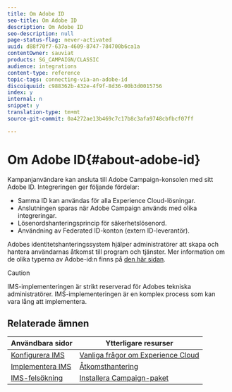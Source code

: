 ```yaml
---
title: Om Adobe ID
seo-title: Om Adobe ID
description: Om Adobe ID
seo-description: null
page-status-flag: never-activated
uuid: d88f70f7-637a-4609-8747-784700b6ca1a
contentOwner: sauviat
products: SG_CAMPAIGN/CLASSIC
audience: integrations
content-type: reference
topic-tags: connecting-via-an-adobe-id
discoiquuid: c988362b-432e-4f9f-8d36-00b3d0015756
index: y
internal: n
snippet: y
translation-type: tm+mt
source-git-commit: 0a4272ae13b469c7c17b8c3afa9748cbfbcf07ff

---
```



# Om Adobe ID{#about-adobe-id}

Kampanjanvändare kan ansluta till Adobe Campaign-konsolen med sitt Adobe ID. Integreringen ger följande fördelar:

* Samma ID kan användas för alla Experience Cloud-lösningar.
* Anslutningen sparas när Adobe Campaign används med olika integreringar.
* Lösenordshanteringsprincip för säkerhetslösenord.
* Användning av Federated ID-konton (extern ID-leverantör).

Adobes identitetshanteringssystem hjälper administratörer att skapa och hantera användarnas åtkomst till program och tjänster. Mer information om de olika typerna av Adobe-id:n finns på [den här sidan](https://helpx.adobe.com/enterprise/using/identity.html).

>[!CAUTION]
>
>IMS-implementeringen är strikt reserverad för Adobes tekniska administratörer. IMS-implementeringen är en komplex process som kan vara lång att implementera.

## Relaterade ämnen

| Användbara sidor | Ytterligare resurser |
|---|---|
| [Konfigurera IMS](../../integrations/using/configuring-ims.md) | [Vanliga frågor om Experience Cloud](https://docs.adobe.com/content/help/en/core-services/interface/manage-users-and-products/faq.html) |
| [Implementera IMS](../../integrations/using/implementing-ims.md) | [Åtkomsthantering](../../platform/using/access-management.md) |
| [IMS-felsökning](../../integrations/using/ims-troubleshooting.md) | [Installera Campaign-paket](../../installation/using/installing-campaign-standard-packages.md) |

